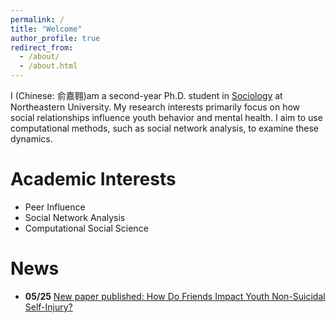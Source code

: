 ```yaml
---
permalink: /
title: "Welcome"
author_profile: true
redirect_from: 
  - /about/
  - /about.html
---
```


I (Chinese: 俞嘉翱)am a second-year Ph.D. student in [Sociology](https://cssh.northeastern.edu/socant/) at Northeastern University. My research interests primarily focus on how social relationships influence youth behavior and mental health. I aim to use computational methods, such as social network analysis, to examine these dynamics.

Academic Interests
======
- Peer Influence
- Social Network Analysis
- Computational Social Science
  
News
======
- **05/25**  [New paper published: How Do Friends Impact Youth Non-Suicidal Self-Injury?](https://cssh.northeastern.edu/how-do-friends-impact-youth-non-suicidal-self-injury-northeastern-researcher-explains/)


